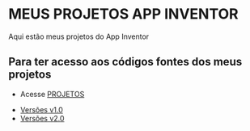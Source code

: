 
# MEUS PROJETOS APP INVENTOR

Aqui estão meus projetos do App Inventor

## Para ter acesso aos códigos fontes dos meus projetos

<ul>

<li><p>Acesse <a href="https://github.com/Dayane-Silva/MEUS_PROJETOS_APPINVENTOR/tree/main/PROJETOS">PROJETOS</a></p>
</li>

<li> <a href="https://github.com/Dayane-Silva/MEUS_PROJETOS_APPINVENTOR/releases/tag/Projetos">Versões
v1.0 </a> </li>
<li> <a href="https://github.com/Dayane-Silva/MEUS_PROJETOS_APPINVENTOR/releases/tag/Projetos2">Versões
v2.0 </a> </li>
</ul>
